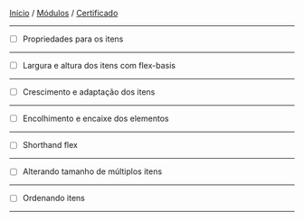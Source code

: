 [Início](https://github.com/Thalyalm/rocketseat-trilha-fundamentar) /
[Módulos](https://github.com/Thalyalm/rocketseat-trilha-fundamentar/tree/main/modulos/readme.md) /
[Certificado](https://github.com/Thalyalm/rocketseat-trilha-fundamentar/tree/main/certificado)

---

- [ ] Propriedades para os itens

---

- [ ] Largura e altura dos itens com flex-basis

---

- [ ] Crescimento e adaptação dos itens

---

- [ ] Encolhimento e encaixe dos elementos

---

- [ ] Shorthand flex

---

- [ ] Alterando tamanho de múltiplos itens

---

- [ ] Ordenando itens

---